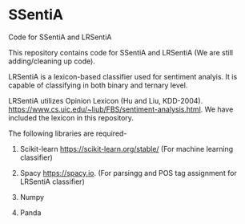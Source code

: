 # SSentiA
Code for SSentiA and LRSentiA




This repository contains code for SSentiA and LRSentiA (We are still adding/cleaning up code).

LRSentiA is a lexicon-based classifier used for sentiment analyis. It is capable of classifying in both binary and ternary level.  

LRSentiA utilizes Opinion Lexicon (Hu and Liu, KDD-2004). https://www.cs.uic.edu/~liub/FBS/sentiment-analysis.html. We have included the lexicon in this repository. 




The following libraries are required-

1. Scikit-learn https://scikit-learn.org/stable/ (For machine learning classifier) 

2. Spacy  https://spacy.io. (For parsingg and POS tag assignment for LRSentiA classifier)

3. Numpy

4. Panda








